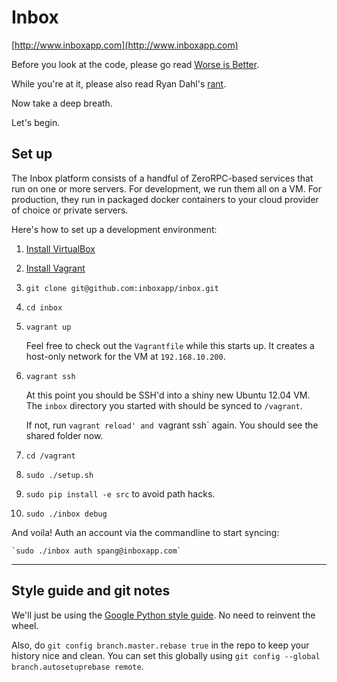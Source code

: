 # Inbox

[http://www.inboxapp.com](http://www.inboxapp.com)

Before you look at the code, please go read [Worse is
Better](http://www.jwz.org/doc/worse-is-better.html).

While you're at it, please also read Ryan Dahl's
[rant](https://gist.github.com/cookrn/4015437#file-rant-md).

Now take a deep breath.

Let's begin.

## Set up

The Inbox platform consists of a handful of ZeroRPC-based services that run
on one or more servers. For development, we run them all on a VM. For
production, they run in packaged docker containers to your cloud provider of
choice or private servers.

Here's how to set up a development environment:

1. [Install VirtualBox](https://www.virtualbox.org/wiki/Downloads)

2. [Install Vagrant](http://downloads.vagrantup.com/)

3. `git clone git@github.com:inboxapp/inbox.git`

4. `cd inbox`

5. `vagrant up`

    Feel free to check out the `Vagrantfile` while this starts up. It creates a
    host-only network for the VM at `192.168.10.200`.

6. `vagrant ssh`

    At this point you should be SSH'd into a shiny new Ubuntu 12.04 VM. The
    `inbox` directory you started with should be synced to `/vagrant`.
    
    If not, run `vagrant reload' and `vagrant ssh` again. You should see the shared folder now.

7. `cd /vagrant`

8. `sudo ./setup.sh`

11. `sudo pip install -e src` to avoid path hacks.

12. `sudo ./inbox debug`

And voila! Auth an account via the commandline to start syncing:

    `sudo ./inbox auth spang@inboxapp.com`

<hr/>

## Style guide and git notes

We'll just be using the [Google Python style
guide](http://google-styleguide.googlecode.com/svn/trunk/pyguide.html). No need
to reinvent the wheel.

Also, do `git config branch.master.rebase true` in the repo to keep your
history nice and clean. You can set this globally using `git config --global
branch.autosetuprebase remote`.
